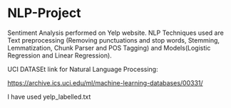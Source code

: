 # NLP-Project

Sentiment Analysis performed on Yelp website. NLP Techniques used are Text preprocessing (Removing punctuations and stop words, Stemming, Lemmatization, Chunk Parser and POS Tagging) and Models(Logistic Regression and Linear Regression).

UCI DATASEt link for Natural Language Processing:

https://archive.ics.uci.edu/ml/machine-learning-databases/00331/

I have used yelp_labelled.txt
